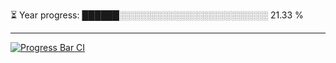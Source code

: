 
⏳ Year progress: ██████░░░░░░░░░░░░░░░░░░░░░░░░ 21.33 %

---

[![Progress Bar CI](https://github.com/thatoranzhevyy/thatoranzhevyy/actions/workflows/node.js.yml/badge.svg)](https://github.com/thatoranzhevyy/thatoranzhevyy/actions/workflows/node.js.yml)

